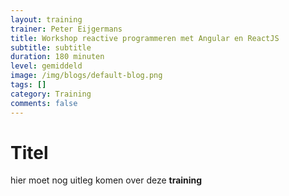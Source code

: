 ```yaml
---
layout: training
trainer: Peter Eijgermans
title: Workshop reactive programmeren met Angular en ReactJS
subtitle: subtitle
duration: 180 minuten
level: gemiddeld
image: /img/blogs/default-blog.png
tags: []
category: Training
comments: false
---
```


# Titel

hier moet nog uitleg komen over deze **training**

